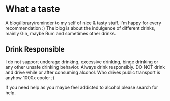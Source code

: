 # What a taste 
A blog/library/reminder to my self of nice & tasty stuff. I'm happy for every recommendation :)
The blog is about the indulgence of different drinks, mainly Gin, maybe Rum and sometimes other drinks.

## Drink Responsible
I do not support underage drinking, excessive drinking, binge drinking or any other unsafe drinking behavior. Always drink responsibly. DO NOT drink and drive while or after consuming alcohol. Who drives public transport is anyhow 1000x cooler ;)

If you need help as you maybe feel addicted to alcohol please search for help.
